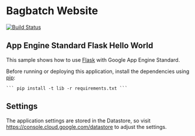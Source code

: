 # Bagbatch Website

[![Build Status](https://joejcollins.visualstudio.com/BagbatchWebsite/_apis/build/status/BagbatchWebsite-CI)](https://joejcollins.visualstudio.com/BagbatchWebsite/_build/latest?definitionId=1)

## App Engine Standard Flask Hello World

This sample shows how to use [Flask](http://flask.pocoo.org/) with Google App Engine Standard.

Before running or deploying this application, install the dependencies using [pip](http://pip.readthedocs.io/en/stable/):

    ``` pip install -t lib -r requirements.txt ```

## Settings

The application settings are stored in the Datastore, so visit https://console.cloud.google.com/datastore to adjust the settings.
